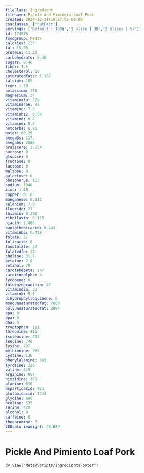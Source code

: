 ```yaml
---
fileClass: Ingredient
filename: Pickle And Pimiento Loaf Pork
created: 2024-12-21T19:27:02-06:00
cssclasses: ['nutFact']
servings: ['Default | 100g','1 slice | 38','2 slices | 57']
id: 174576
foodgroup: Meats
calories: 225
fat: 15.95
protein: 11.23
carbohydrate: 8.46
sugars: 8.46
fiber: 1.5
cholesterol: 58
saturatedfats: 5.287
calcium: 109
iron: 1.33
potassium: 371
magnesium: 34
vitaminaiu: 260
vitaminarae: 78
vitaminc: 7.8
vitaminb12: 0.54
vitamind: 0.8
vitamine: 0.4
netcarbs: 6.96
water: 60.29
omega3s: 117
omega6s: 2686
pralscore: 1.024
sucrose: 0
glucose: 0
fructose: 0
lactose: 0
maltose: 0
galactose: 0
phosphorus: 153
sodium: 1040
zinc: 1.68
copper: 0.105
manganese: 0.111
selenium: 7.9
fluoride: 21
thiamin: 0.392
riboflavin: 0.115
niacin: 2.486
pantothenicacid: 0.443
vitaminb6: 0.418
folate: 37
folicacid: 0
foodfolate: 37
folatedfe: 37
choline: 31.7
betaine: 2.8
retinol: 78
carotenebeta: 147
carotenealpha: 4
lycopene: 0
luteinzeaxanthin: 87
vitamindiu: 33
vitamink: 5.1
dihydrophylloquinone: 0
monounsaturatedfat: 7060
polyunsaturatedfat: 2804
epa: 0
dpa: 0
dha: 0
tryptophan: 111
threonine: 415
isoleucine: 447
leucine: 748
lysine: 797
methionine: 258
cystine: 136
phenylalanine: 392
tyrosine: 328
valine: 479
arginine: 857
histidine: 309
alanine: 616
asparticacid: 923
glutamicacid: 1734
glycine: 696
proline: 532
serine: 420
alcohol: 0
caffeine: 0
theobromine: 0
200calorieweight: 88.889
---
```


# Pickle And Pimiento Loaf Pork

```dataviewjs
dv.view("Meta/Scripts/IngredientsFooter")
```